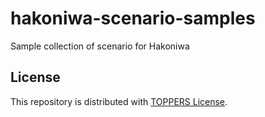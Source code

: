 # hakoniwa-scenario-samples

Sample collection of scenario for Hakoniwa

## License

This repository is distributed with [TOPPERS License](https://toppers.jp/en/license.html).


